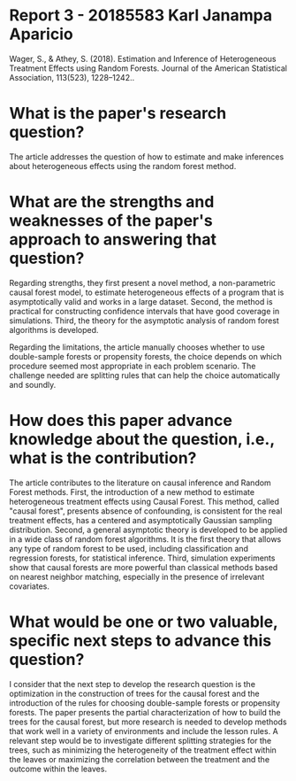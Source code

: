 # Report 3 - 20185583 Karl Janampa Aparicio

Wager, S., & Athey, S. (2018). Estimation and Inference of Heterogeneous Treatment Effects using Random Forests. Journal of the American Statistical Association, 113(523), 1228–1242..

# What is the paper's research question?

The article addresses the question of how to estimate and make inferences about heterogeneous effects using the random forest method.

# What are the strengths and weaknesses of the paper's approach to answering that question?

Regarding strengths, they first present a novel method, a non-parametric causal forest model, to estimate heterogeneous effects of a program that is asymptotically valid and works in a large dataset. Second, the method is practical for constructing confidence intervals that have good coverage in simulations. Third, the theory for the asymptotic analysis of random forest algorithms is developed.

Regarding the limitations, the article manually chooses whether to use double-sample forests or propensity forests, the choice depends on which procedure seemed most appropriate in each problem scenario. The challenge needed are splitting rules that can help the choice automatically and soundly.

# How does this paper advance knowledge about the question, i.e., what is the contribution? 

The article contributes to the literature on causal inference and Random Forest methods. First, the introduction of a new method to estimate heterogeneous treatment effects using Causal Forest. This method, called "causal forest", presents absence of confounding, is consistent for the real treatment effects, has a centered and asymptotically Gaussian sampling distribution. Second, a general asymptotic theory is developed to be applied in a wide class of random forest algorithms. It is the first theory that allows any type of random forest to be used, including classification and regression forests, for statistical inference. Third, simulation experiments show that causal forests are more powerful than classical methods based on nearest neighbor matching, especially in the presence of irrelevant covariates. 

# What would be one or two valuable, specific next steps to advance this question?

I consider that the next step to develop the research question is the optimization in the construction of trees for the causal forest and the introduction of the rules for choosing double-sample forests or propensity forests. The paper presents the partial characterization of how to build the trees for the causal forest, but more research is needed to develop methods that work well in a variety of environments and include the lesson rules. A relevant step would be to investigate different splitting strategies for the trees, such as minimizing the heterogeneity of the treatment effect within the leaves or maximizing the correlation between the treatment and the outcome within the leaves. 